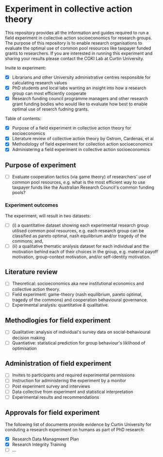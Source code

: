 # Experiment in collective action theory
This repository provides all the information and guides required to run a field experiment in collective action socioeconomics for research groups. The purpose of this repository is to enable research organisations to evaluate the optimal use of common pool resources like taxpayer funded grants to researchers.  If you are interested in running this experiment and sharing your results please contact the COKI Lab at Curtin University.

Invite to experiment:
  - [x] Librarians and other University administrative centres responsible for calculating research values
  - [x] PhD students and local labs wanting an insight into how a research group can most efficiently cooperate
  - [x] Research funding council programme managers and other research grant funding bodies who would like to evaluate how best to enable optimal use of reserch fudning grants.

Table of contents:
 - [x] Purpose of a field experiment in collective action theory for socioeconomics
 - [x] Literature review of collective action theory by Ostrom, Cardenas, et al
 - [x] Methodology of field experiment for collection action socioeconomics
 - [x] Administering a field experiment in collective action socioeconomics

## Purpose of experiment
 - [ ] Evaluate cooperation tactics (via game theory) of researchers' use of common pool resources, e.g. what is the most efficient way to use taxpayer funds like the Australian Research Council's common funding pools?

### Experiment outcomes
The experiment, will result in two datasets: 
 - [ ] (i) a quantitative dataset showing each experimental research group utilised common pool resources, e.g. each research group can be classified as pareto optimal, nash equilibrium and/or tragedy of the commons; and, 
 - [ ] (ii) a qualitative thematic analysis dataset for each individual and the motivation behind each of their choices in the group, e.g. material payoff motivation, group-context motivation, and/or self-identity motivation.

## Literature review
 - [ ] Theoretical: socioeconomics aka new institutional economics and collective action theory.
 - [ ] Field experiment: game-theory (nash equilibrium, pareto optimal, tragedy of the commons) and cooperation behavioural governance.
 - [ ] Experimental analysis: quantitative *&* qualitative.

## Methodlogies for field experiment
 - [ ] Qualitative: analysis of individual's survey data on social-behavioural decision making
 - [ ] Quantiative: statistical prediction for group behaviour's liklihood of optimisation 

## Administration of field experiment
 - [ ] Invites to participants and required experimental permissions
 - [ ] Instruction for administering the experiment by a monitor
 - [ ] Post experiment survey and interviews
 - [ ] Data collective from experiment and statistical interpretation
 - [ ] Experimental results and recommendations

## Approvals for field experiment
The following list of documents provide evidence by Curtin University for conduting a research experiment on humans as part of PhD research:
 - [x] Research Data Managmeent Plan
 - [x] Research Integrity Training
 - [ ] ...
